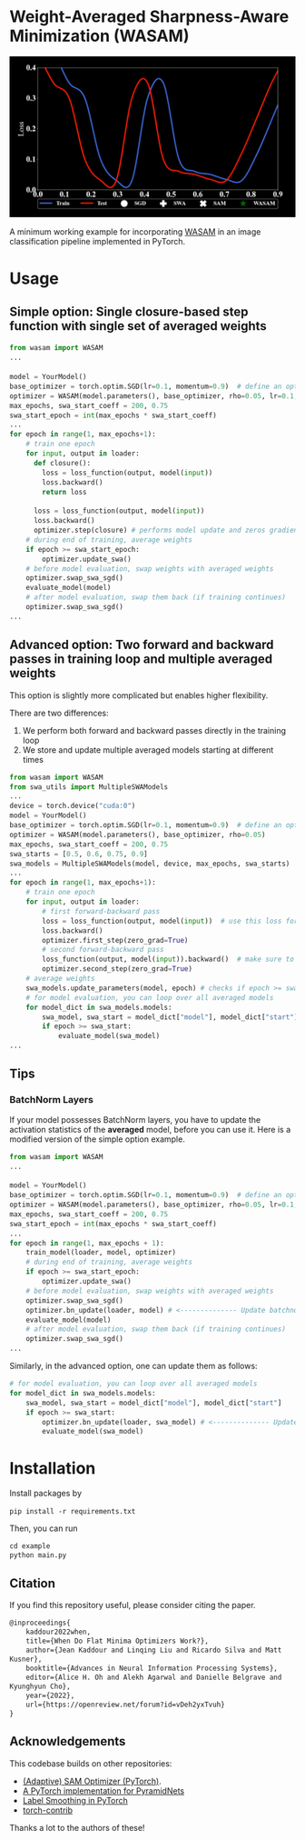 # Weight-Averaged Sharpness-Aware Minimization (WASAM)

![Alt Text](.github/wasam.gif)

A minimum working example for incorporating [WASAM](https://arxiv.org/pdf/2202.00661.pdf) in an image classification pipeline implemented in PyTorch.

# Usage
## Simple option: Single closure-based step function with single set of averaged weights
```python
from wasam import WASAM
...

model = YourModel()
base_optimizer = torch.optim.SGD(lr=0.1, momentum=0.9)  # define an optimizer for the "sharpness-aware" update
optimizer = WASAM(model.parameters(), base_optimizer, rho=0.05, lr=0.1, momentum=0.9)
max_epochs, swa_start_coeff = 200, 0.75
swa_start_epoch = int(max_epochs * swa_start_coeff)
...
for epoch in range(1, max_epochs+1):
    # train one epoch
    for input, output in loader:
      def closure():
        loss = loss_function(output, model(input))
        loss.backward()
        return loss
    
      loss = loss_function(output, model(input))
      loss.backward()
      optimizer.step(closure) # performs model update and zeros gradients internally
    # during end of training, average weights 
    if epoch >= swa_start_epoch:
        optimizer.update_swa()
    # before model evaluation, swap weights with averaged weights
    optimizer.swap_swa_sgd()
    evaluate_model(model)
    # after model evaluation, swap them back (if training continues)
    optimizer.swap_swa_sgd()
...
```

## Advanced option: Two forward and backward passes in training loop and multiple averaged weights
This option is slightly more complicated but enables higher flexibility. 

There are two differences: 
1) We perform both forward and backward passes directly in the training loop
2) We store and update multiple averaged models starting at different times


```python
from wasam import WASAM
from swa_utils import MultipleSWAModels
...
device = torch.device("cuda:0")
model = YourModel()
base_optimizer = torch.optim.SGD(lr=0.1, momentum=0.9)  # define an optimizer for the "sharpness-aware" update
optimizer = WASAM(model.parameters(), base_optimizer, rho=0.05)
max_epochs, swa_start_coeff = 200, 0.75
swa_starts = [0.5, 0.6, 0.75, 0.9]
swa_models = MultipleSWAModels(model, device, max_epochs, swa_starts)
...
for epoch in range(1, max_epochs+1):
    # train one epoch
    for input, output in loader:
        # first forward-backward pass
        loss = loss_function(output, model(input))  # use this loss for any training statistics
        loss.backward()
        optimizer.first_step(zero_grad=True)
        # second forward-backward pass
        loss_function(output, model(input)).backward()  # make sure to do a full forward pass
        optimizer.second_step(zero_grad=True)
    # average weights 
    swa_models.update_parameters(model, epoch) # checks if epoch >= swa_start internally
    # for model evaluation, you can loop over all averaged models
    for model_dict in swa_models.models:
        swa_model, swa_start = model_dict["model"], model_dict["start"]
        if epoch >= swa_start:
            evaluate_model(swa_model)
...
```

## Tips

### BatchNorm Layers
If your model possesses BatchNorm layers, you have to update the activation statistics of the **averaged** model, before you can use it.
Here is a modified version of the simple option example. 
```python
from wasam import WASAM
...

model = YourModel()
base_optimizer = torch.optim.SGD(lr=0.1, momentum=0.9)  # define an optimizer for the "sharpness-aware" update
optimizer = WASAM(model.parameters(), base_optimizer, rho=0.05, lr=0.1, momentum=0.9)
max_epochs, swa_start_coeff = 200, 0.75
swa_start_epoch = int(max_epochs * swa_start_coeff)
...
for epoch in range(1, max_epochs + 1):
    train_model(loader, model, optimizer)
    # during end of training, average weights 
    if epoch >= swa_start_epoch:
        optimizer.update_swa()
    # before model evaluation, swap weights with averaged weights
    optimizer.swap_swa_sgd()
    optimizer.bn_update(loader, model) # <-------------- Update batchnorm statistics
    evaluate_model(model)
    # after model evaluation, swap them back (if training continues)
    optimizer.swap_swa_sgd()
...
```

Similarly, in the advanced option, one can update them as follows:
```python
# for model evaluation, you can loop over all averaged models
for model_dict in swa_models.models:
    swa_model, swa_start = model_dict["model"], model_dict["start"]
    if epoch >= swa_start:
        optimizer.bn_update(loader, swa_model) # <-------------- Update batchnorm statistics
        evaluate_model(swa_model)
```

# Installation

Install packages by 

```pip install -r requirements.txt```

Then, you can run

```
cd example
python main.py
```

## Citation

If you find this repository useful, please consider citing the paper. 

```
@inproceedings{
    kaddour2022when,
    title={When Do Flat Minima Optimizers Work?},
    author={Jean Kaddour and Linqing Liu and Ricardo Silva and Matt Kusner},
    booktitle={Advances in Neural Information Processing Systems},
    editor={Alice H. Oh and Alekh Agarwal and Danielle Belgrave and Kyunghyun Cho},
    year={2022},
    url={https://openreview.net/forum?id=vDeh2yxTvuh}
}
```

## Acknowledgements

This codebase builds on other repositories:

* [(Adaptive) SAM Optimizer (PyTorch)](https://github.com/davda54/sam). 
* [A PyTorch implementation for PyramidNets](https://github.com/dyhan0920/PyramidNet-PyTorch.git)
* [Label Smoothing in PyTorch](https://stackoverflow.com/questions/55681502/label-smoothing-in-pytorch)
* [torch-contrib](https://github.com/pytorch/contrib)

Thanks a lot to the authors of these!

